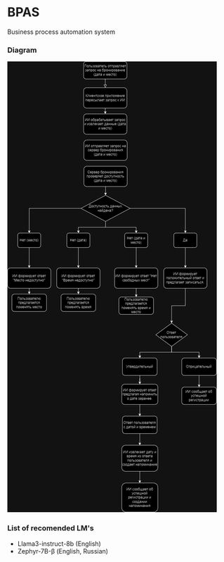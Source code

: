 # BPAS
Business process automation system

### Diagram
![alt text](https://github.com/leekery/BPAS/blob/main/diagram.drawio.png?raw=true)

### List of recomended LM's
- Llama3-instruct-8b (English)
- Zephyr-7B-β (English, Russian)

